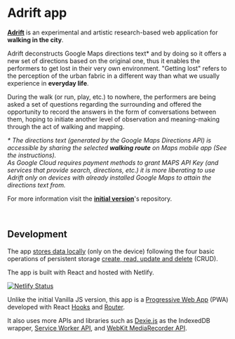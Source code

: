 # Adrift app

__<a href="https://adrift.city/" target="_blank">Adrift</a>__ is an experimental and artistic research-based web application for **walking in the city**.

Adrift deconstructs Google Maps directions text* and by doing so it offers a new set of directions based on the original one, thus it enables the performers to get lost in their very own environment. "Getting lost" refers to the perception of the urban fabric in a different way than what we usually experience in **everyday life**.

During the walk (or run, play, etc.) to nowhere, the performers are being asked a set of questions regarding the surrounding and offered the opportunity to record the answers in the form of conversations between them, hoping to initiate another level of observation and meaning-making through the act of walking and mapping.

_* The directions text (generated by the Google Maps Directions API) is accessible by sharing the selected **walking route** on Maps mobile app (See the instructions)._ <br>
_As Google Cloud requires payment methods to grant MAPS API Key (and services that provide search, directions, etc.) it is more liberating to use Adrift only on devices with already installed Google Maps to attain the directions text from._

For more information visit the **[initial version](https://github.com/farzadgo/adrift-js)**'s repository.

<br>

## Development

The app [stores data locally](https://developer.mozilla.org/en-US/docs/Learn/JavaScript/Client-side_web_APIs/Client-side_storage) (only on the device) following the four basic operations of persistent storage [create, read, update and delete](https://en.wikipedia.org/wiki/Create,_read,_update_and_delete) (CRUD).

The app is built with React and hosted with Netlify.

[![Netlify Status](https://api.netlify.com/api/v1/badges/23eaaa27-d296-45ed-bd85-8316aa1138ca/deploy-status)](https://app.netlify.com/sites/adriftapp/deploys)

Unlike the initial Vanilla JS version, this app is a [Progressive Web App](https://web.dev/progressive-web-apps/) (PWA) developed with React [Hooks](https://reactjs.org/docs/hooks-intro.html) and [Router](https://reactrouter.com/web/guides/quick-start).

It also uses more APIs and libraries such as [Dexie.js](https://dexie.org/docs/Dexie/Dexie) as the IndexedDB wrapper, [Service Worker API](https://developer.mozilla.org/en-US/docs/Web/API/Service_Worker_API), and [WebKit MediaRecorder API](https://webkit.org/blog/11353/mediarecorder-api/).